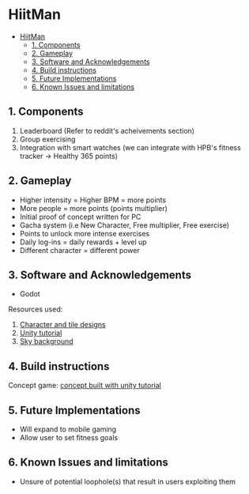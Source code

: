 # HiitMan

- [HiitMan](#hiitman)
  - [1. Components](#1-components)
  - [2. Gameplay](#2-gameplay)
  - [3. Software and Acknowledgements](#3-software-and-acknowledgements)
  - [4. Build instructions](#4-build-instructions)
  - [5. Future Implementations](#5-future-implementations)
  - [6. Known Issues and limitations](#6-known-issues-and-limitations)

## 1. Components

1. Leaderboard (Refer to reddit's acheivements section)
2. Group exercising
3. Integration with smart watches (we can integrate with HPB's fitness tracker -> Healthy 365 points)

## 2. Gameplay

- Higher intensity = Higher BPM = more points
- More people = more points (points multiplier)
- Initial proof of concept written for PC
- Gacha system (i.e New Character, Free multiplier, Free exercise)
- Points to unlock more intense exercises
- Daily log-ins = daily rewards + level up
- Different character = different power

## 3. Software and Acknowledgements

- Godot

Resources used:
1. [Character and tile designs](https://free-game-assets.itch.io/free-tiny-hero-sprites-pixel-art)
2. [Unity tutorial](https://learn.unity.com/project/2d-platformer-template)
3. [Sky background](https://itch.io/queue/c/302894/2d-backgrounds-for-games?game_id=1801829)


## 4. Build instructions

Concept game: [concept built with unity tutorial](https://play.unity.com/en/games/e00f4018-fa3b-45a1-8cf9-02cecbefc6df/hiitman)

## 5. Future Implementations

- Will expand to mobile gaming
- Allow user to set fitness goals

## 6. Known Issues and limitations

- Unsure of potential loophole(s) that result in users exploiting them
